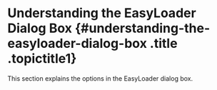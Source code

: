 Understanding the EasyLoader Dialog Box {#understanding-the-easyloader-dialog-box .title .topictitle1}
=======================================

<div class="body conbody">

This section explains the options in the <span class="keyword wintitle">EasyLoader</span> dialog box.

</div>
